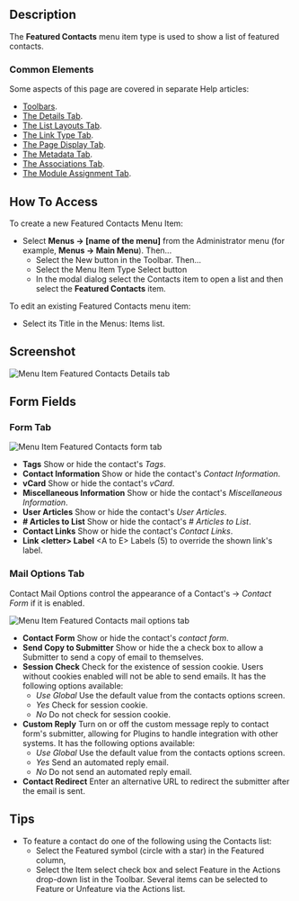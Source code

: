 <!-- Filename: Help4.x:Menu_Item:_Featured_Contacts / Display title: Featured Contacts -->

## Description

The **Featured Contacts** menu item type is used to show a list of
featured contacts.

### Common Elements

Some aspects of this page are covered in separate Help articles:

* [Toolbars](jdocmanual?article=help/common-elements/toolbars).
* [The Details Tab](jdocmanual?article=help/menu-items-common/menu-item-details).
* [The List Layouts Tab](jdocmanual?article=help/menu-items-common/menu-item-list-layouts).
* [The Link Type Tab](jdocmanual?article=help/menu-items-common/menu-item-link-type).
* [The Page Display Tab](jdocmanual?article=help/menu-items-common/menu-item-page-display).
* [The Metadata Tab](jdocmanual?article=help/menu-items-common/menu-item-metadata).
* [The Associations Tab](jdocmanual?article=help/common-elements/edit-associations).
* [The Module Assignment Tab](jdocmanual?article=help/menu-items-common/menu-item-module-assignment).

## How To Access

To create a new Featured Contacts Menu Item:

- Select **Menus → \[name of the menu\]** from the Administrator
  menu (for example, **Menus → Main Menu**). Then...
  - Select the New button in the Toolbar. Then...
  - Select the Menu Item Type Select button
  - In the modal dialog select the Contacts item to open a list and then
    select the **Featured Contacts** item.

To edit an existing Featured Contacts menu item:

- Select its Title in the Menus: Items list.

## Screenshot

![Menu Item Featured Contacts Details tab](../../../en/images/menu-items/contacts-featured-contacts-details-tab.png)

## Form Fields

### Form Tab

![Menu Item Featured Contacts form tab](../../../en/images/menu-items/contacts-featured-contacts-form-tab.png)

- **Tags** Show or hide the contact's *Tags*.
- **Contact Information** Show or hide the contact's *Contact Information*.
- **vCard** Show or hide the contact's *vCard*.
- **Miscellaneous Information** Show or hide the contact's *Miscellaneous
  Information*.
- **User Articles** Show or hide the contact's *User Articles*.
- **\# Articles to List** Show or hide the contact's *\# Articles to List*.
- **Contact Links** Show or hide the contact's *Contact Links*.
- **Link \<letter\> Label** \<A to E\> Labels (5) to override the shown
  link's label.

### Mail Options Tab

Contact Mail Options control the appearance of a Contact's → *Contact Form* if
it is enabled.

![Menu Item Featured Contacts mail options tab](../../../en/images/menu-items/contacts-featured-contacts-mail-options-tab.png)

- **Contact Form** Show or hide the contact's *contact form*.
- **Send Copy to Submitter** Show or hide the a check box to allow a
  Submitter to send a copy of email to themselves.
- **Session Check** Check for the existence of session cookie. Users
  without cookies enabled will not be able to send emails.
    It has the following options available:
    - *Use Global* Use the default value from the contacts options screen.
    - *Yes* Check for session cookie.
    - *No* Do not check for session cookie.
- **Custom Reply** Turn on or off the custom message reply to contact
  form's submitter, allowing for Plugins to handle integration with
  other systems.
    It has the following options available:
    - *Use Global* Use the default value from the contacts options screen.
    - *Yes* Send an automated reply email.
    - *No* Do not send an automated reply email.
- **Contact Redirect** Enter an alternative URL to redirect the submitter
  after the email is sent.

## Tips

- To feature a contact do one of the following using the Contacts list:
  - Select the Featured symbol (circle with a star) in the Featured column,
  - Select the Item select check box and select Feature in the Actions
    drop-down list in the Toolbar. Several items can be selected to Feature
    or Unfeature via the Actions list.
